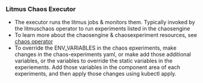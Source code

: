 ### Litmus Chaos Executor

- The executor runs the litmus jobs & monitors them. Typically invoked by the litmuschaos operator to run
  experiments listed in the chaosengine
- To learn more about the chaosengine & chaosexperiment resources, see [chaos operator](https://github.com/litmuschaos/chaos-operator)
- To override the ENV_VARIABLES in the chaos epxeriments, make changes in the chaos-experiments yaml, or make add those additional variables, or the variables to override the static variables in the experiements. Add those variables in the component area of each experiments, and then apply those changes using kubectl apply.